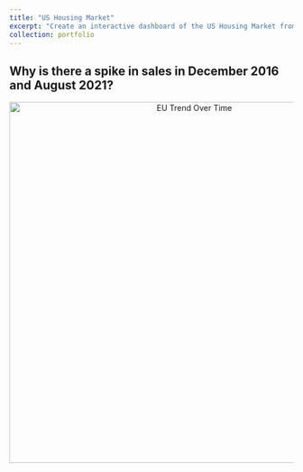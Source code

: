```yaml
---
title: "US Housing Market"
excerpt: "Create an interactive dashboard of the US Housing Market from 2002 to 2022. I then analyse two large spikes in sales in 2016 and 2021.<br/><img src='C:\Users\sebsj\Documents\Computer Science\GenerationDataAnalyst\SJackson.github.io\images\us_housing\us_housing_1.png?raw=true' width='400px'>"
collection: portfolio
---
```


## Why is there a spike in sales in December 2016 and August 2021?

<p align="center">
  <img src="C:\Users\sebsj\Documents\Computer Science\GenerationDataAnalyst\SJackson.github.io\images\us_housing\us_housing_2.png?raw=true"
 alt="EU Trend Over Time" width="640"/>
</p>